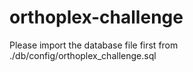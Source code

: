 # orthoplex-challenge

Please import the database file first from ./db/config/orthoplex_challenge.sql
